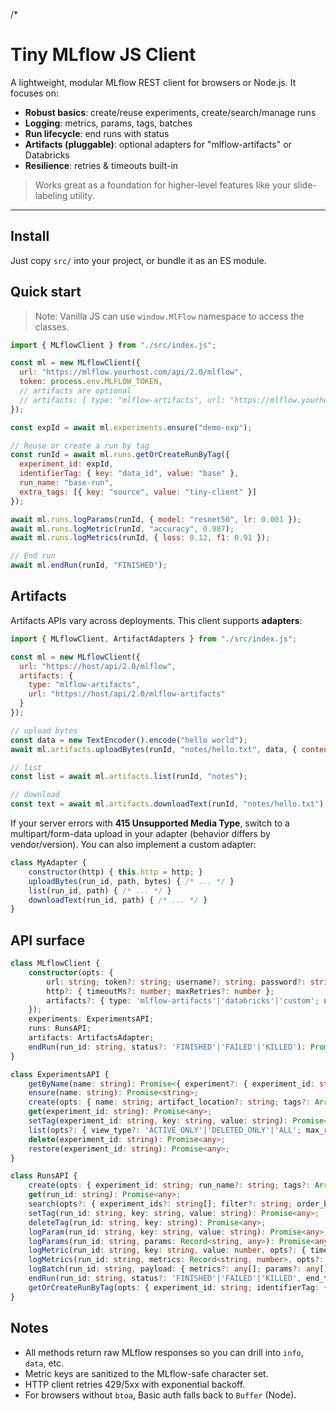 
/*
# Tiny MLflow JS Client

A lightweight, modular MLflow REST client for browsers or Node.js. It focuses on:

- **Robust basics**: create/reuse experiments, create/search/manage runs
- **Logging**: metrics, params, tags, batches
- **Run lifecycle**: end runs with status
- **Artifacts (pluggable)**: optional adapters for "mlflow-artifacts" or Databricks
- **Resilience**: retries & timeouts built-in

> Works great as a foundation for higher-level features like your slide-labeling utility.

---

## Install

Just copy `src/` into your project, or bundle it as an ES module.

## Quick start

> Note: Vanilla JS can use ``window.MlFlow`` namespace to access the classes.

```js
import { MLflowClient } from "./src/index.js";

const ml = new MLflowClient({
  url: "https://mlflow.yourhost.com/api/2.0/mlflow",
  token: process.env.MLFLOW_TOKEN,
  // artifacts are optional
  // artifacts: { type: "mlflow-artifacts", url: "https://mlflow.yourhost.com/api/2.0/mlflow-artifacts" }
});

const expId = await ml.experiments.ensure("demo-exp");

// Reuse or create a run by tag
const runId = await ml.runs.getOrCreateRunByTag({
  experiment_id: expId,
  identifierTag: { key: "data_id", value: "base" },
  run_name: "base-run",
  extra_tags: [{ key: "source", value: "tiny-client" }]
});

await ml.runs.logParams(runId, { model: "resnet50", lr: 0.001 });
await ml.runs.logMetric(runId, "accuracy", 0.987);
await ml.runs.logMetrics(runId, { loss: 0.12, f1: 0.91 });

// End run
await ml.endRun(runId, "FINISHED");
```




## Artifacts

Artifacts APIs vary across deployments. This client supports **adapters**:

```js
import { MLflowClient, ArtifactAdapters } from "./src/index.js";

const ml = new MLflowClient({
  url: "https://host/api/2.0/mlflow",
  artifacts: {
    type: "mlflow-artifacts",
    url: "https://host/api/2.0/mlflow-artifacts"
  }
});

// upload bytes
const data = new TextEncoder().encode("hello world");
await ml.artifacts.uploadBytes(runId, "notes/hello.txt", data, { contentType: "text/plain" });

// list
const list = await ml.artifacts.list(runId, "notes");

// download
const text = await ml.artifacts.downloadText(runId, "notes/hello.txt");
```

If your server errors with **415 Unsupported Media Type**, switch to a multipart/form-data upload in your adapter (behavior differs by vendor/version). You can also implement a custom adapter:

```js
class MyAdapter {
    constructor(http) { this.http = http; }
    uploadBytes(run_id, path, bytes) { /* ... */ }
    list(run_id, path) { /* ... */ }
    downloadText(run_id, path) { /* ... */ }
}
```

## API surface

```ts
class MLflowClient {
    constructor(opts: {
        url: string; token?: string; username?: string; password?: string;
        http?: { timeoutMs?: number; maxRetries?: number };
        artifacts?: { type: 'mlflow-artifacts'|'databricks'|'custom'; url?: string; adapter?: any; }
    });
    experiments: ExperimentsAPI;
    runs: RunsAPI;
    artifacts: ArtifactsAdapter;
    endRun(run_id: string, status?: 'FINISHED'|'FAILED'|'KILLED'): Promise<any>;
}

class ExperimentsAPI {
    getByName(name: string): Promise<{ experiment?: { experiment_id: string } }>;
    ensure(name: string): Promise<string>;
    create(opts: { name: string; artifact_location?: string; tags?: Array<{key:string,value:string}> }): Promise<{ experiment_id: string }>;
    get(experiment_id: string): Promise<any>;
    setTag(experiment_id: string, key: string, value: string): Promise<any>;
    list(opts?: { view_type?: 'ACTIVE_ONLY'|'DELETED_ONLY'|'ALL'; max_results?: number; page_token?: string }): Promise<any>;
    delete(experiment_id: string): Promise<any>;
    restore(experiment_id: string): Promise<any>;
}

class RunsAPI {
    create(opts: { experiment_id: string; run_name?: string; tags?: Array<{key:string,value:string}>; start_time?: number }): Promise<{ run: { info: { run_id: string }}} >;
    get(run_id: string): Promise<any>;
    search(opts?: { experiment_ids?: string[]; filter?: string; order_by?: string[]; max_results?: number; page_token?: string }): Promise<{ runs?: any[] }>;
    setTag(run_id: string, key: string, value: string): Promise<any>;
    deleteTag(run_id: string, key: string): Promise<any>;
    logParam(run_id: string, key: string, value: string): Promise<any>;
    logParams(run_id: string, params: Record<string, any>): Promise<any>;
    logMetric(run_id: string, key: string, value: number, opts?: { timestamp?: number; step?: number }): Promise<any>;
    logMetrics(run_id: string, metrics: Record<string, number>, opts?: { timestamp?: number; step?: number }): Promise<any>;
    logBatch(run_id: string, payload: { metrics?: any[]; params?: any[]; tags?: any[] }): Promise<any>;
    endRun(run_id: string, status?: 'FINISHED'|'FAILED'|'KILLED', end_time?: number): Promise<any>;
    getOrCreateRunByTag(opts: { experiment_id: string; identifierTag: {key:string,value:string}; run_name?: string; extra_tags?: Array<{key:string,value:string}> }): Promise<string>;
}
```

## Notes
- All methods return raw MLflow responses so you can drill into `info`, `data`, etc.
- Metric keys are sanitized to the MLflow-safe character set.
- HTTP client retries 429/5xx with exponential backoff.
- For browsers without `btoa`, Basic auth falls back to `Buffer` (Node).
